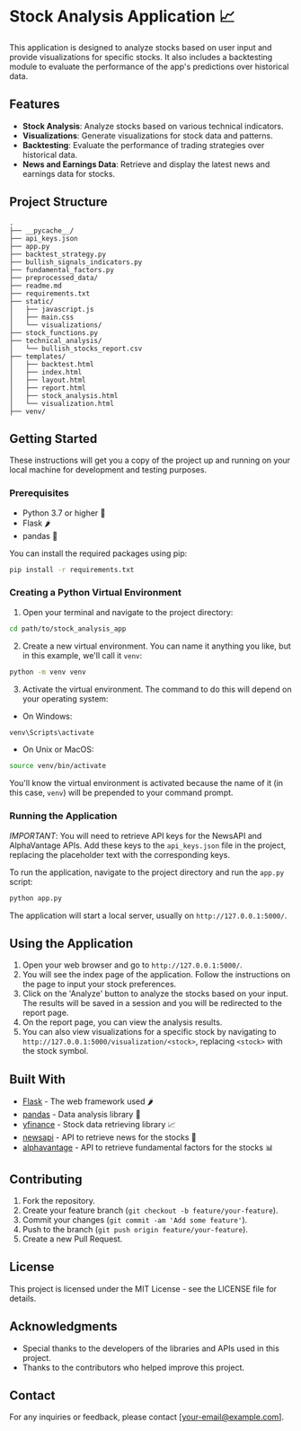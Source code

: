 # Stock Analysis Application 📈

This application is designed to analyze stocks based on user input and provide visualizations for specific stocks. It also includes a backtesting module to evaluate the performance of the app's predictions over historical data.

## Features

- **Stock Analysis**: Analyze stocks based on various technical indicators.
- **Visualizations**: Generate visualizations for stock data and patterns.
- **Backtesting**: Evaluate the performance of trading strategies over historical data.
- **News and Earnings Data**: Retrieve and display the latest news and earnings data for stocks.

## Project Structure

```
.
├── __pycache__/
├── api_keys.json
├── app.py
├── backtest_strategy.py
├── bullish_signals_indicators.py
├── fundamental_factors.py
├── preprocessed_data/
├── readme.md
├── requirements.txt
├── static/
│   ├── javascript.js
│   ├── main.css
│   └── visualizations/
├── stock_functions.py
├── technical_analysis/
│   └── bullish_stocks_report.csv
├── templates/
│   ├── backtest.html
│   ├── index.html
│   ├── layout.html
│   ├── report.html
│   ├── stock_analysis.html
│   └── visualization.html
├── venv/
```

## Getting Started

These instructions will get you a copy of the project up and running on your local machine for development and testing purposes.

### Prerequisites

- Python 3.7 or higher 🐍
- Flask 🌶️
- pandas 🐼

You can install the required packages using pip:

```sh
pip install -r requirements.txt
```

### Creating a Python Virtual Environment

1. Open your terminal and navigate to the project directory:

```sh
cd path/to/stock_analysis_app
```

2. Create a new virtual environment. You can name it anything you like, but in this example, we'll call it `venv`:

```sh
python -m venv venv
```

3. Activate the virtual environment. The command to do this will depend on your operating system:

- On Windows:

```sh
venv\Scripts\activate
```

- On Unix or MacOS:

```sh
source venv/bin/activate
```

You'll know the virtual environment is activated because the name of it (in this case, `venv`) will be prepended to your command prompt.

### Running the Application

*IMPORTANT*: You will need to retrieve API keys for the NewsAPI and AlphaVantage APIs. Add these keys to the `api_keys.json` file in the project, replacing the placeholder text with the corresponding keys.

To run the application, navigate to the project directory and run the `app.py` script:

```sh
python app.py
```

The application will start a local server, usually on `http://127.0.0.1:5000/`.

## Using the Application

1. Open your web browser and go to `http://127.0.0.1:5000/`.
2. You will see the index page of the application. Follow the instructions on the page to input your stock preferences.
3. Click on the 'Analyze' button to analyze the stocks based on your input. The results will be saved in a session and you will be redirected to the report page.
4. On the report page, you can view the analysis results.
5. You can also view visualizations for a specific stock by navigating to `http://127.0.0.1:5000/visualization/<stock>`, replacing `<stock>` with the stock symbol.

## Built With

- [Flask](http://flask.pocoo.org/) - The web framework used 🌶️
- [pandas](https://pandas.pydata.org/) - Data analysis library 🐼
- [yfinance](https://github.com/ranaroussi/yfinance) - Stock data retrieving library 📈
- [newsapi](https://newsapi.org/) - API to retrieve news for the stocks 📰
- [alphavantage](https://www.alphavantage.co/) - API to retrieve fundamental factors for the stocks 📊

## Contributing

1. Fork the repository.
2. Create your feature branch (`git checkout -b feature/your-feature`).
3. Commit your changes (`git commit -am 'Add some feature'`).
4. Push to the branch (`git push origin feature/your-feature`).
5. Create a new Pull Request.

## License

This project is licensed under the MIT License - see the LICENSE file for details.

## Acknowledgments

- Special thanks to the developers of the libraries and APIs used in this project.
- Thanks to the contributors who helped improve this project.

## Contact

For any inquiries or feedback, please contact [your-email@example.com].